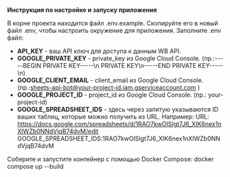 **Инструкция по настройке и запуску приложения**

В корне проекта находится файл .env.example. Скопируйте его в новый файл .env, чтобы настроить окружение для приложения.
Заполните .env файл:
- **API_KEY** - ваш API ключ для доступа к данным WB API.
- **GOOGLE_PRIVATE_KEY** - private_key из Google Cloud Console. (пр.:-----BEGIN PRIVATE KEY-----\n PRIVATE KEY\n-----END PRIVATE KEY-----\n)
- **GOOGLE_CLIENT_EMAIL** - client_email из Google Cloud Console. (пр.:sheets-api-bot@your-project-id.iam.gserviceaccount.com )
- **GOOGLE_PROJECT_ID** - project_id из Google Cloud Console. (пр.: your-project-id)
- **GOOGLE_SPREADSHEET_IDS** - здесь через запятую указываются ID ваших таблиц, которые можно получить из URL.
Например:
URL: https://docs.google.com/spreadsheets/d/1RAO7kwOlSIgt7J6_XIK6nex1nXIWZb0NNdVjqB74dvM/edit
GOOGLE_SPREADSHEET_IDS:1RAO7kwOlSIgt7J6_XIK6nex1nXIWZb0NNdVjqB74dvM

Соберите и запустите контейнер с помощью Docker Compose:
docker compose up --build